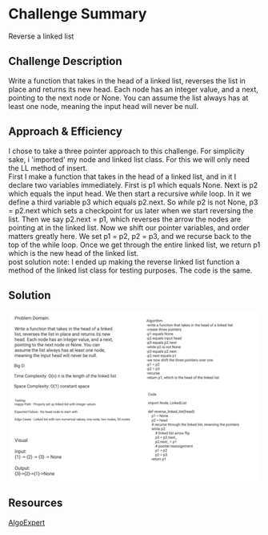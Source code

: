 # Challenge Summary
Reverse a linked list

## Challenge Description
Write a function that takes in the head of a linked list, reverses the list in place and returns its new head. Each node has an integer value, and a next, pointing to the next node or None. You can assume the list always has at least one node, meaning the input head will never be null.

## Approach & Efficiency
I chose to take a three pointer approach to this challenge. For simplicity sake, i 'imported' my node and linked list class. For this we will only need the LL method of insert.
<br>
 First I make a function that takes in the head of a linked list, and in it I declare two variables immediately. First is p1 which equals None. Next is p2 which equals the input head. We then start a recursive *while* loop. In it we define a third variable p3 which equals p2.next. So *while* p2 is not None, p3 = p2.next which sets a checkpoint for us later when we start reversing the list. Then we say p2.next = p1, which reverses the arrow the nodes are pointing at in the linked list. Now we shift our pointer variables, and order matters greatly here. We set p1 = p2, p2 = p3, and we recurse back to the top of the while loop. Once we get through the entire linked list, we return p1 which is the new head of the linked list.
<br>
post solution note: I ended up making the reverse linked list function a method of the linked list class for testing purposes. The code is the same.

## Solution
![Reverse Linked List Whiteboard](../../assets/reverse_linked_list.png)

## Resources
[AlgoExpert](https://www.algoexpert.io/product)
